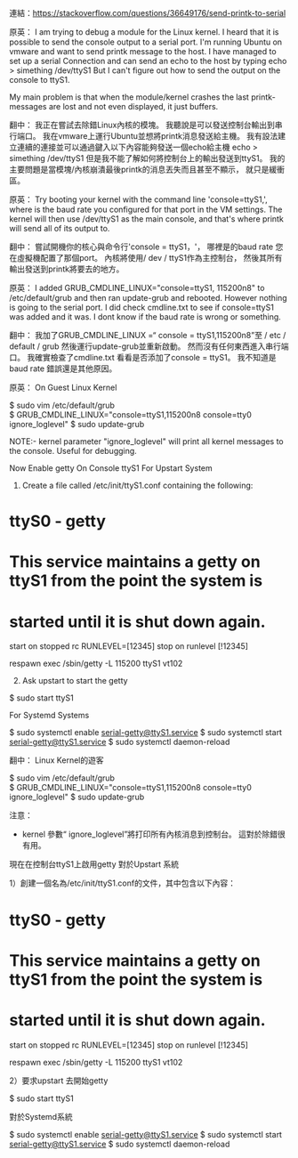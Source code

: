 連結：https://stackoverflow.com/questions/36649176/send-printk-to-serial

原英：
I am trying to debug a module for the Linux kernel.
I heard that it is possible to send the console output to a serial port.
I'm running Ubuntu on vmware and want to send printk message to the host.
I have managed to set up a serial Connection and can send an echo to the host by typing echo > simething /dev/ttyS1 
But I can't figure out how to send the output on the console to ttyS1.

My main problem is that when the module/kernel crashes the last printk-messages are lost and not even displayed,
it just buffers.

翻中：
我正在嘗試去除錯Linux內核的模塊。 
我聽說是可以發送控制台輸出到串行端口。 
我在vmware上運行Ubuntu並想將printk消息發送給主機。
我有設法建立連續的連接並可以通過鍵入以下內容能夠發送一個echo給主機
echo > simething /dev/ttyS1
但是我不能了解如何將控制台上的輸出發送到ttyS1。
我的主要問題是當模塊/內核崩潰最後printk的消息丟失而且甚至不顯示，
就只是緩衝區。



原英：
Try booting your kernel with the command line 'console=ttyS1,<baud>',
where <baud> is the baud rate you configured for that port in the VM settings. 
The kernel will then use /dev/ttyS1 as the main console, 
and that's where printk will send all of its output to.

翻中：
嘗試開機你的核心與命令行'console = ttyS1，<baud>'，
哪裡是<baud>的baud rate 您在虛擬機配置了那個port。
內核將使用/ dev / ttyS1作為主控制台，
然後其所有輸出發送到printk將要去的地方。



原英：
I added GRUB_CMDLINE_LINUX="console=ttyS1,
115200n8" to /etc/default/grub and then ran update-grub and rebooted. 
However nothing is going to the serial port. 
I did check cmdline.txt to see if console=ttyS1 was added and it was. 
I dont know if the baud rate is wrong or something. 

翻中：
我加了GRUB_CMDLINE_LINUX =“ console = ttyS1,115200n8”至
/ etc / default / grub 然後運行update-grub並重新啟動。
然而沒有任何東西進入串行端口。
我確實檢查了cmdline.txt 看看是否添加了console = ttyS1。
我不知道是baud rate 錯誤還是其他原因。



原英：
On Guest Linux Kernel

$ sudo vim /etc/default/grub  
$ GRUB_CMDLINE_LINUX="console=ttyS1,115200n8 console=tty0  ignore_loglevel"
$ sudo update-grub

NOTE:- kernel parameter "ignore_loglevel" will print all kernel messages to the console. Useful for debugging.

Now Enable getty On Console ttyS1
For Upstart System

1) Create a file called /etc/init/ttyS1.conf containing the following:

# ttyS0 - getty
#
# This service maintains a getty on ttyS1 from the point the system is
# started until it is shut down again.

start on stopped rc RUNLEVEL=[12345]
stop on runlevel [!12345]

respawn
exec /sbin/getty -L 115200 ttyS1 vt102  

2) Ask upstart to start the getty

$ sudo start ttyS1  

For Systemd Systems

$ sudo systemctl enable serial-getty@ttyS1.service
$ sudo systemctl start serial-getty@ttyS1.service
$ sudo systemctl daemon-reload

翻中：
Linux Kernel的遊客

$ sudo vim /etc/default/grub  
$ GRUB_CMDLINE_LINUX="console=ttyS1,115200n8 console=tty0 ignore_loglevel"
$ sudo update-grub  

注意：
- kernel 參數“ ignore_loglevel”將打印所有內核消息到控制台。
這對於除錯很有用。

現在在控制台ttyS1上啟用getty
對於Upstart 系統

1）創建一個名為/etc/init/ttyS1.conf的文件，其中包含以下內容：

# ttyS0 - getty
#
# This service maintains a getty on ttyS1 from the point the system is
# started until it is shut down again.

start on stopped rc RUNLEVEL=[12345]
stop on runlevel [!12345]

respawn
exec /sbin/getty -L 115200 ttyS1 vt102  

2）要求upstart 去開始getty

$ sudo start ttyS1  

對於Systemd系統

$ sudo systemctl enable serial-getty@ttyS1.service
$ sudo systemctl start serial-getty@ttyS1.service
$ sudo systemctl daemon-reload
